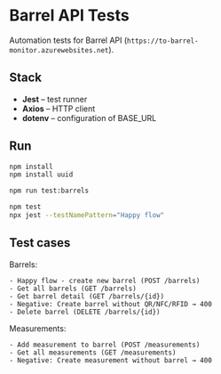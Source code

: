 # Barrel API Tests

Automation tests for Barrel API (`https://to-barrel-monitor.azurewebsites.net`).

## Stack

- **Jest** – test runner
- **Axios** – HTTP client
- **dotenv** – configuration of BASE_URL

## Run

```bash
npm install
npm install uuid

npm run test:barrels

npm test
npx jest --testNamePattern="Happy flow"

```

## Test cases

Barrels:

    - Happy flow - create new barrel (POST /barrels)
    - Get all barrels (GET /barrels)
    - Get barrel detail (GET /barrels/{id})
    - Negative: Create barrel without QR/NFC/RFID → 400
    - Delete barrel (DELETE /barrels/{id})

Measurements:

    - Add measurement to barrel (POST /measurements)
    - Get all measurements (GET /measurements)
    - Negative: Create measurement without barrel → 400
